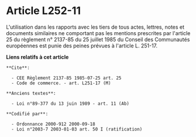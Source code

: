 # Article L252-11

L'utilisation dans les rapports avec les tiers de tous actes, lettres, notes et documents similaires ne comportant pas les
mentions prescrites par l'article 25 du règlement n° 2137-85 du 25 juillet 1985 du Conseil des Communautés européennes est
punie des peines prévues à l'article L. 251-17.

**Liens relatifs à cet article**

	**Cite**:

	  - CEE Règlement 2137-85 1985-07-25 art. 25
	  - Code de commerce. - art. L251-17 (M)

	**Anciens textes**:

	  - Loi n°89-377 du 13 juin 1989 - art. 11 (Ab)

	**Codifié par**:

	  - Ordonnance 2000-912 2000-09-18
	  - Loi n°2003-7 2003-01-03 art. 50 I (ratification)
